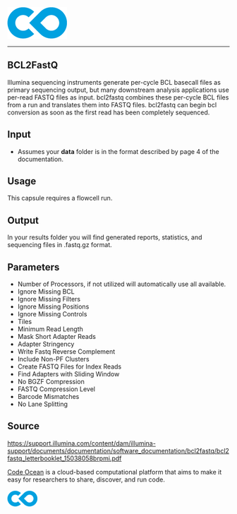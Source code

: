 [![Code Ocean Logo](images/CO_logo_135x72.png)](http://codeocean.com/product)

<hr>
  
##  BCL2FastQ

Illumina sequencing instruments generate per-cycle BCL basecall files as primary
sequencing output, but many downstream analysis applications use per-read FASTQ
files as input. bcl2fastq combines these per-cycle BCL files from a run and translates
them into FASTQ files. bcl2fastq can begin bcl conversion as soon as the first read has
been completely sequenced.

## Input

- Assumes your **data** folder is in the format described by page 4 of the documentation.

## Usage

This capsule requires a flowcell run.

## Output

In your results folder you will find generated reports, statistics, and sequencing files in .fastq.gz format.

      
## Parameters

- Number of Processors, if not utilized will automatically use all available.
- Ignore Missing BCL 
- Ignore Missing Filters
- Ignore Missing Positions
- Ignore Missing Controls
- Tiles 
- Minimum Read Length
- Mask Short Adapter Reads
- Adapter Stringency
- Write Fastq Reverse Complement
- Include Non-PF Clusters
- Create FASTQ Files for Index Reads
- Find Adapters with Sliding Window
- No BGZF Compression
- FASTQ Compression Level
- Barcode Mismatches
- No Lane Splitting

## Source

https://support.illumina.com/content/dam/illumina-support/documents/documentation/software_documentation/bcl2fastq/bcl2fastq_letterbooklet_15038058brpmi.pdf

[Code Ocean](https://codeocean.com/) is a cloud-based computational platform that aims to make it easy for researchers to share, discover, and run code.<br /><br />
[![Code Ocean Logo](images/CO_logo_68x36.png)](https://www.codeocean.com)
